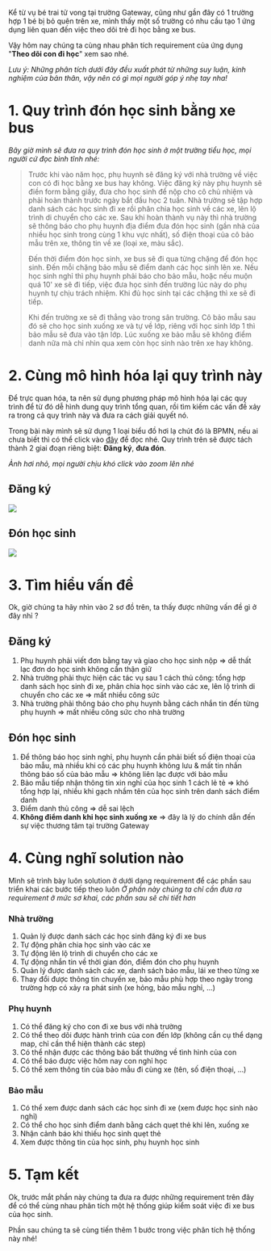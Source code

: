 Kể từ vụ bé trai tử vong tại trường Gateway, cũng như gần đây có 1 trường hợp 1 bé bị bỏ quên trên xe, mình thấy một số trường  có nhu cầu tạo 1 ứng dụng liên quan đến việc theo dõi trẻ đi học bằng xe bus.

Vậy hôm nay chúng ta cùng nhau phân tích requirement của ứng dụng "**Theo dõi con đi học**" xem sao nhé. 

*Lưu ý: Những phân tích dưới đây đều xuất phát từ những suy luận, kinh nghiệm của bản thân, vậy nên có gì mọi người góp ý nhẹ tay nha!*

# 1. Quy trình đón học sinh bằng xe bus

*Bây giờ mình sẽ đưa ra quy trình đón học sinh ở một trường tiểu học, mọi người cứ đọc bình tĩnh nhé:*

> Trước khi vào năm học, phụ huynh sẽ đăng ký với nhà trường về việc con có đi học bằng xe bus hay không. Việc đăng ký này phụ huynh sẽ điền form bằng giấy, đưa cho học sinh để nộp cho cô chủ nhiệm và phải hoàn thành trước ngày bắt đầu học 2 tuần. Nhà trường sẽ tập hợp danh sách các học sinh đi xe rồi phân chia học sinh về các xe, lên lộ trình di chuyển cho các xe. Sau khi hoàn thành vụ này thì nhà trường sẽ thông báo cho phụ huynh địa điểm đưa đón học sinh (gần nhà của nhiều học sinh trong cùng 1 khu vực nhất), số điện thoại của cô bảo mẫu trên xe, thông tin về xe (loại xe, màu sắc).
> 
> Đến thời điểm đón học sinh, xe bus sẽ đi qua từng chặng để đón học sinh. Đến mỗi chặng bảo mẫu sẽ điểm danh các học sinh lên xe. Nếu học sinh nghỉ thì phụ huynh phải báo cho bảo mẫu, hoặc nếu muộn quá 10' xe sẽ đi tiếp, việc đưa học sinh đến trường lúc này do phụ huynh tự chịu trách nhiệm. Khi đủ học sinh tại các chặng thì xe sẽ đi tiếp.
> 
> Khi đến trường xe sẽ đi thẳng vào trong sân trường. Cô bảo mẫu sau đó sẽ cho học sinh xuống xe và tự về lớp, riêng với học sinh lớp 1 thì bảo mẫu sẽ đưa vào tận lớp. Lúc xuống xe bảo mẫu sẽ không điểm danh nữa mà chỉ nhìn qua xem còn học sinh nào trên xe hay không.

# 2. Cùng mô hình hóa lại quy trình này
Để trực quan hóa, ta nên sử dụng phương pháp mô hình hóa lại các quy trình để từ đó dễ hình dung quy trình tổng quan, rồi tìm kiếm các vấn đề xảy ra trong cả quy trình này và đưa ra cách giải quyết nó.

Trong bài này mình sẽ sử dụng 1 loại biểu đồ hơi lạ chút đó là BPMN, nếu ai chưa biết thì có thể click vào [đây](https://viblo.asia/p/cung-tim-hieu-ve-business-process-modeling-notation-bpmn-Qbq5Qm8m5D8) để đọc nhé.
Quy trình trên sẽ được tách thành 2 giai đoạn riêng biệt: **Đăng ký**, **đưa đón**.

*Ảnh hơi nhỏ, mọi người chịu khó click vào zoom lên nhé*

## Đăng ký
![](https://images.viblo.asia/de9e75ef-f514-4f4e-80f7-3d67e9a7f662.png)

## Đón học sinh
![](https://images.viblo.asia/3807e8d0-5461-4f9a-9a23-9701edc1b0e7.png)

# 3. Tìm hiểu vấn đề
Ok, giờ chúng ta hãy nhìn vào 2 sơ đồ trên, ta thấy được những vấn đề gì ở đây nhỉ ?

## Đăng ký
1. Phụ huynh phải viết đơn bằng tay và giao cho học sinh nộp => dễ thất lạc đơn do học sinh không cẩn thận giữ 
2. Nhà trường phải thực hiện các tác vụ sau 1 cách thủ công: tổng hợp danh sách học sinh đi xe, phân chia học sinh vào các xe, lên lộ trình di chuyển cho các xe => mất nhiều công sức
3. Nhà trường phải thông báo cho phụ huynh bằng cách nhắn tin đến từng phụ huynh => mất nhiều công sức cho nhà trường

## Đón học sinh
1. Để thông báo học sinh nghỉ, phụ huynh cần phải biết số điện thoại của bảo mẫu, mà nhiều khi có các phụ huynh không lưu & mất tin nhắn thông báo số của bảo mẫu => không liên lạc được với bảo mẫu
2. Bảo mẫu tiếp nhận thông tin xin nghỉ của học sinh 1 cách lẻ tẻ => khó tổng hợp lại, nhiều khi gạch nhầm tên của học sinh trên danh sách điểm danh
3. Điểm danh thủ công => dễ sai lệch
4. **Không điểm danh khi học sinh xuống xe** => đây là lý do chính dẫn đến sự việc thương tâm tại trường Gateway

# 4. Cùng nghĩ solution nào
Mình sẽ trình bày luôn solution ở dưới dạng requirement để các phần sau triển khai các bước tiếp theo luôn
*Ở phần này chúng ta chỉ cần đưa ra requirement ở mức sơ khai, các phần sau sẽ chi tiết hơn*

### Nhà trường
1. Quản lý được danh sách các học sinh đăng ký đi xe bus
2. Tự động phân chia học sinh vào các xe
3. Tự động lên lộ trình di chuyển cho các xe
4. Tự động nhắn tin về thời gian đón, điểm đón cho phụ huynh
5. Quản lý được danh sách các xe, danh sách bảo mẫu, lái xe theo từng xe
6. Thay đổi được thông tin chuyến xe, bảo mẫu phù hợp theo ngày trong trường hợp có xảy ra phát sinh (xe hỏng, bảo mẫu nghỉ, ...)

### Phụ huynh
1. Có thể đăng ký cho con đi xe bus với nhà trường
2. Có thể theo dõi được hành trình của con đến lớp (không cần cụ thể dạng map, chỉ cần thể hiện thành các step)
3. Có thể nhận được các thông báo bất thường về tình hình của con
4. Có thể báo được việc hôm nay con nghỉ học
5. Có thể xem thông tin của bảo mẫu đi cùng xe (tên, số điện thoại, ...)

### Bảo mẫu
1. Có thể xem được danh sách các học sinh đi xe (xem được học sinh nào nghỉ)
2. Có thể cho học sinh điểm danh bằng cách quẹt thẻ khi lên, xuống xe
3. Nhận cảnh báo khi thiếu học sinh quẹt thẻ
4. Xem được thông tin của học sinh, phụ huynh học sinh

# 5. Tạm kết
Ok, trước mắt phần này chúng ta đưa ra được những requirement trên đây để có thể cùng nhau phân tích một hệ thống giúp kiểm soát việc đi xe bus của học sinh.

Phần sau chúng ta sẽ cùng tiến thêm 1 bước trong việc phân tích hệ thống này nhé!